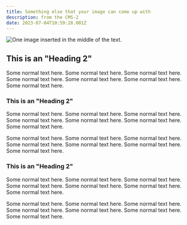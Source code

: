 ```yaml
---
title: Something else that your image can come up with
description: from the CMS-2
date: 2023-07-04T10:59:28.001Z
---
```

![](/images/birmingham-museums-trust-ias_n85ada-unsplash.jpg "One image inserted in the middle of the text.")

## This is an "Heading 2"

Some normal text here. Some normal text here. Some normal text here. Some normal text here. Some normal text here. Some normal text here. Some normal text here. 

### This is an "Heading 2"

Some normal text here. Some normal text here. Some normal text here. Some normal text here. Some normal text here. Some normal text here. Some normal text here. 

Some normal text here. Some normal text here. Some normal text here. Some normal text here. Some normal text here. Some normal text here. Some normal text here. 

### This is an "Heading 2"

Some normal text here. Some normal text here. Some normal text here. Some normal text here. Some normal text here. Some normal text here. Some normal text here. 

Some normal text here. Some normal text here. Some normal text here. Some normal text here. Some normal text here. Some normal text here. Some normal text here.